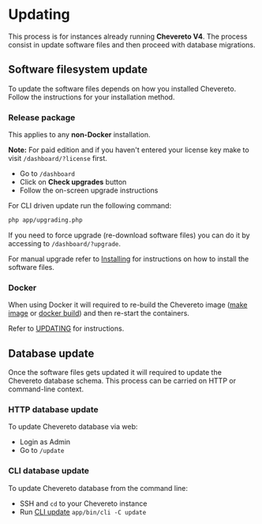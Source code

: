 # Updating

This process is for instances already running **Chevereto V4**. The process consist in update software files and then proceed with database migrations.

## Software filesystem update

To update the software files depends on how you installed Chevereto. Follow the instructions for your installation method.

### Release package

This applies to any **non-Docker** installation.

**Note:** For paid edition and if you haven't entered your license key make to visit `/dashboard/?license` first.

* Go to `/dashboard`
* Click on **Check upgrades** button
* Follow the on-screen upgrade instructions

For CLI driven update run the following command:

```sh
php app/upgrading.php
```

If you need to force upgrade (re-download software files) you can do it by accessing to `/dashboard/?upgrade`.

For manual upgrade refer to [Installing](installation.md#using-release-package) for instructions on how to install the software files.

### Docker

When using Docker it will required to re-build the Chevereto image ([make image](https://github.com/chevereto/docker/blob/4.2/docs/BUILDING.md) or [docker build](https://github.com/chevereto/docker/blob/4.2/docs/PURE-DOCKER.md)) and then re-start the containers.

Refer to [UPDATING](https://github.com/chevereto/docker/blob/4.2/docs/UPDATING.md) for instructions.

## Database update

Once the software files gets updated it will required to update the Chevereto database schema. This process can be carried on HTTP or command-line context.

### HTTP database update

To update Chevereto database via web:

* Login as Admin
* Go to `/update`

### CLI database update

To update Chevereto database from the command line:

* SSH and `cd` to your Chevereto instance
* Run [CLI update](../reference/cli.md#update) `app/bin/cli -C update`
